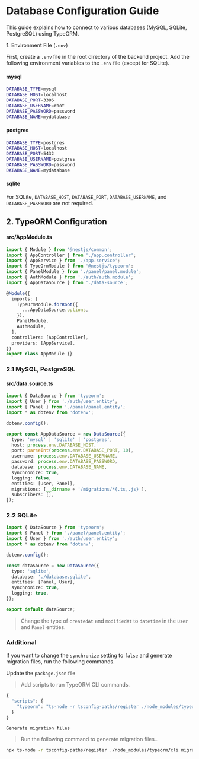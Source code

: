 # Database Configuration Guide

This guide explains how to connect to various databases (MySQL, SQLite, PostgreSQL) using TypeORM.

1\. Environment File (`.env`)

First, create a `.env` file in the root directory of the backend project. Add the following environment variables to the `.env` file (except for SQLite).

#### mysql

```bash
DATABASE_TYPE=mysql
DATABASE_HOST=localhost
DATABASE_PORT=3306
DATABASE_USERNAME=root
DATABASE_PASSWORD=password
DATABASE_NAME=mydatabase
```

#### postgres

```bash
DATABASE_TYPE=postgres
DATABASE_HOST=localhost
DATABASE_PORT=5432
DATABASE_USERNAME=postgres
DATABASE_PASSWORD=password
DATABASE_NAME=mydatabase
```

#### sqlite

For SQLite, `DATABASE_HOST`, `DATABASE_PORT`, `DATABASE_USERNAME`, and `DATABASE_PASSWORD` are not required.

## 2. TypeORM Configuration

#### src/AppModule.ts

```ts
import { Module } from '@nestjs/common';
import { AppController } from './app.controller';
import { AppService } from './app.service';
import { TypeOrmModule } from '@nestjs/typeorm';
import { PanelModule } from './panel/panel.module';
import { AuthModule } from './auth/auth.module';
import { AppDataSource } from './data-source';

@Module({
  imports: [
    TypeOrmModule.forRoot({
      ...AppDataSource.options,
    }),
    PanelModule,
    AuthModule,
  ],
  controllers: [AppController],
  providers: [AppService],
})
export class AppModule {}
```

### 2.1 MySQL, PostgreSQL

#### src/data.source.ts

```ts
import { DataSource } from 'typeorm';
import { User } from './auth/user.entity';
import { Panel } from './panel/panel.entity';
import * as dotenv from 'dotenv';

dotenv.config();

export const AppDataSource = new DataSource({
  type: 'mysql' | 'sqlite' | 'postgres',
  host: process.env.DATABASE_HOST,
  port: parseInt(process.env.DATABASE_PORT, 10),
  username: process.env.DATABASE_USERNAME,
  password: process.env.DATABASE_PASSWORD,
  database: process.env.DATABASE_NAME,
  synchronize: true,
  logging: false,
  entities: [User, Panel],
  migrations: [__dirname + '/migrations/*{.ts,.js}'],
  subscribers: [],
});
```

### 2.2 SQLite

```ts
import { DataSource } from 'typeorm';
import { Panel } from './panel/panel.entity';
import { User } from './auth/user.entity';
import * as dotenv from 'dotenv';

dotenv.config();

const dataSource = new DataSource({
  type: 'sqlite',
  database: './database.sqlite',
  entities: [Panel, User],
  synchronize: true,
  logging: true,
});

export default dataSource;
```

> Change the type of `createdAt` and `modifiedAt` to `datetime` in the `User` and `Panel` entities.

### Additional

If you want to change the `synchronize` setting to `false` and generate migration files, run the following commands.

Update the `package.json` file

> Add scripts to run TypeORM CLI commands.

```js
{
  "scripts": {
    "typeorm": "ts-node -r tsconfig-paths/register ./node_modules/typeorm/cli"
  }
}
```

`Generate migration files`

> Run the following command to generate migration files..

```bash
npx ts-node -r tsconfig-paths/register ./node_modules/typeorm/cli migration:generate src/migrations/UpdateUserAndPanelTables -d src/data-source.ts
```
